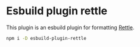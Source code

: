 # Esbuild plugin rettle

This plugin is an esbuild plugin for formatting [Rettle](https://www.npmjs.com/package/rettle).

```bash
npm i -D esbuild-plugin-rettle
```